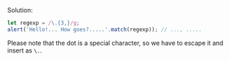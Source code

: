 Solution:

```js run
let regexp = /\.{3,}/g;
alert('Hello!... How goes?.....'.match(regexp)); // ..., .....
```

Please note that the dot is a special character, so we have to escape it and insert as `\.`.
